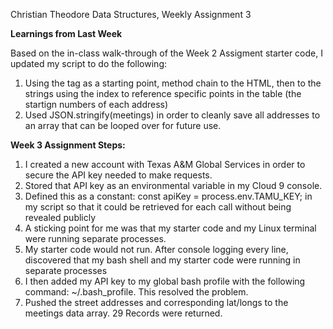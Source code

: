 Christian Theodore Data Structures, Weekly Assignment 3

**Learnings from Last Week**

Based on the in-class walk-through of the Week 2 Assigment starter code, I updated my script to do the following:
1. Using the <td> tag as a starting point, method chain to the HTML, then to the strings using the index to reference specific points in the table (the startign numbers of each address)
2. Used JSON.stringify(meetings) in order to cleanly save all addresses to an array that can be looped over for future use.

**Week 3 Assignment Steps:**

1. I created a new account with Texas A&M Global Services in order to secure the API key needed to make requests.
2. Stored that API key as an environmental variable in my Cloud 9 console. 
3. Defined this as a constant: const apiKey = process.env.TAMU_KEY; in my script so that it could be retrieved for each call without being revealed publicly
3. A sticking point for me was that my starter code and my Linux terminal were running separate processes. 
4. My starter code would not run. After console logging every line, discovered that my bash shell and my starter code were running in separate processes
5. I then added my API key to my global bash profile with the following command: ~/.bash_profile. This resolved the problem.
6. Pushed the street addresses and corresponding lat/longs to the meetings data array. 29 Records were returned. 
